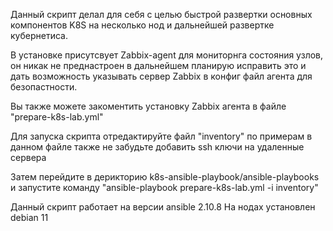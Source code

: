 Данный скрипт делал для себя с целью быстрой развертки основных компонентов K8S на несколько нод и дальнейшей развертке кубернетиса.

В установке присутсвует Zabbix-agent для мониторнга состояния узлов, он никак не преднастроен в дальнейшем планирую исправить это и дать возможность указывать сервер Zabbix в конфиг файл агента для безопастности. 

Вы также можете закоментить установку Zabbix агента в файле "prepare-k8s-lab.yml"

Для запуска скрипта отредактируйте файл "inventory" по примерам в данном файле также не забудьте добавить ssh ключи на удаленные сервера

Затем перейдите в дерикторию k8s-ansible-playbook/ansible-playbooks и запустите команду "ansible-playbook prepare-k8s-lab.yml -i inventory"

Данный скрипт работает на версии ansible 2.10.8
На нодах установлен debian 11